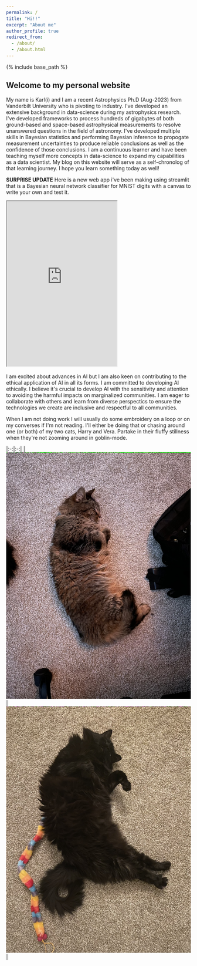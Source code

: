 ```yaml
---
permalink: /
title: "Hi!!"
excerpt: "About me"
author_profile: true
redirect_from: 
  - /about/
  - /about.html
---
```

{% include base_path %}

Welcome to my personal website
-------

My name is Karl(i) and I am a recent Astrophysics Ph.D (Aug-2023) from Vanderbilt University who is pivoting to industry. I've developed an extensive background in data-science during my astrophysics research. I've developed frameworks to process hundreds of gigabytes of both ground-based and space-based astrophysical measurements to resolve unanswered questions in the field of astronomy. I've developed multiple skills in Bayesian statistics and performing Bayesian inference to propogate measurement uncertainties to produce reliable conclusions as well as the confidence of those conclusions. I am a continuous learner and have been teaching myself more concepts in data-science to expand my capabilities as a data scientist. My blog on this website will serve as a self-chronolog of that learning journey. I hope you learn something today as well!

**SURPRISE UPDATE**
Here is a new web app i've been making using streamlit that is a Bayesian neural network classifier for MNIST digits with a canvas to write your own and test it. 

<iframe
  src="https://bnn-digits-recognizer-app-vakupjzag8kujfgurob7eg.streamlit.app/?embed=true "
  height="450"
  style={{ width: "100%", border: "none" }}
></iframe>


I am excited about advances in AI but I am also keen on contributing to the ethical application of AI in all its forms. I am committed to developing AI ethically. I believe it's crucial to develop AI with the sensitivity and attention to avoiding the harmful impacts on marginalized communities. I am eager to collaborate with others and learn from diverse perspectics to ensure the technologies we create are inclusive and respectful to all communities. 

When I am not doing work I will usually do some embroidery on a loop or on my converses if I'm not reading. I'll either be doing that or chasing around one (or both) of my two cats, Harry and Vera. Partake in their fluffy stillness when they're not zooming around in goblin-mode.

<!-- ![Harry (10yo)](https://www.github.com/kjaehnig/kjaehnig.github.io/blob/master/images/harry_as_baby.png) 
![Vera (5yo)](https://www.github.com/kjaehnig/kjaehnig.github.io/blob/master/images/vera_as_baby.png)
 -->

|:-:|:-:|
|![Harry, 10](images/harry_as_baby.png "Harry, 10yo")|![Vera, 5](images/vera_as_baby.png "Vera, 5yo")|
